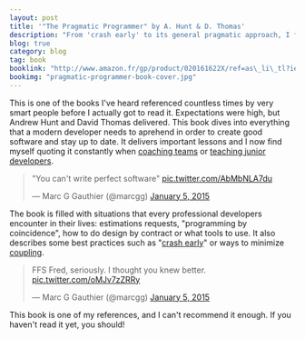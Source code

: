 ```yaml
---
layout: post
title: '"The Pragmatic Programmer" by A. Hunt & D. Thomas'
description: "From 'crash early' to its general pragmatic approach, I find myself quoting from this book all the time. It really is a reference for any modern programmers and a must read."
blog: true
category: blog
tag: book
booklink: "http://www.amazon.fr/gp/product/020161622X/ref=as\_li\_tl?ie=UTF8&camp=1642&creative=6746&creativeASIN=020161622X&linkCode=as2&tag=mg092-21"
bookimg: "pragmatic-programmer-book-cover.jpg"
---
```


This is one of the books I've heard referenced countless times by very smart people before I actually got to read it. Expectations were high, but Andrew Hunt and David Thomas delivered. This book dives into everything that a modern developer needs to aprehend in order to create good software and stay up to date. It delivers important lessons and I now find myself quoting it constantly when [coaching teams][1] or [teaching junior developers][2]. 

<blockquote class="twitter-tweet" lang="en"><p lang="en" dir="ltr">&quot;You can&#39;t write perfect software&quot; <a href="http://t.co/AbMbNLA7du">pic.twitter.com/AbMbNLA7du</a></p>&mdash; Marc G Gauthier (@marcgg) <a href="https://twitter.com/marcgg/status/552209764151996416">January 5, 2015</a></blockquote>

The book is filled with situations that every professional developers encounter in their lives: estimations requests, "programming by coincidence", how to do design by contract or what tools to use. It also describes some best practices such as "[crash early][3]" or ways to minimize [coupling][4].

<blockquote class="twitter-tweet" lang="en"><p lang="en" dir="ltr">FFS Fred, seriously. I thought you knew better. <a href="http://t.co/oMJv7zZRRy">pic.twitter.com/oMJv7zZRRy</a></p>&mdash; Marc G Gauthier (@marcgg) <a href="https://twitter.com/marcgg/status/552217094440640512">January 5, 2015</a></blockquote>

This book is one of my references, and I can't recommend it enough. If you haven't read it yet, you should!

<script async src="//platform.twitter.com/widgets.js" charset="utf-8"></script>

[1]:	/blog/2014/12/16/coaching-startup-birdly-le-camping/
[2]:	/blog/2013/04/22/what-i-learned-teaching-web/
[3]:	https://twitter.com/marcgg/status/552213076666494976
[4]:	https://en.wikipedia.org/wiki/Coupling_(computer_programming)